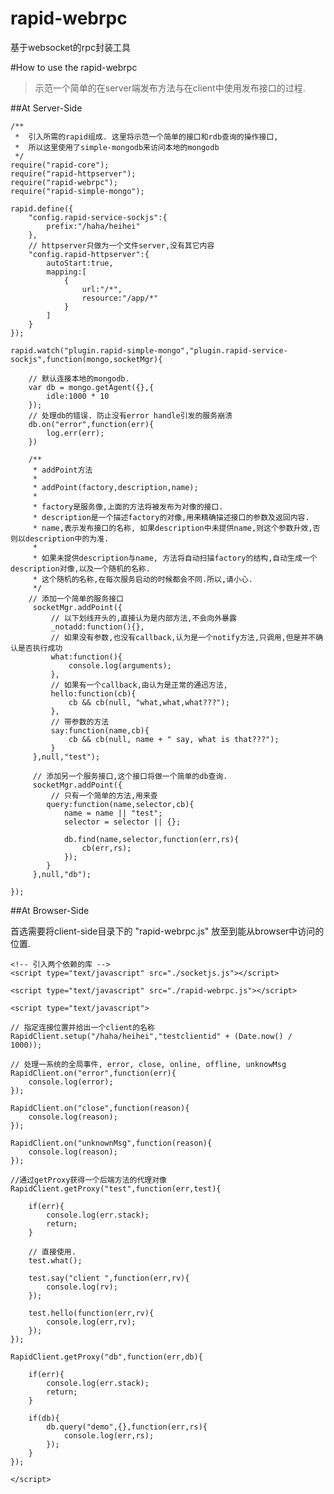 rapid-webrpc
============

基于websocket的rpc封装工具

#How to use the rapid-webrpc

> 示范一个简单的在server端发布方法与在client中使用发布接口的过程.

##At Server-Side
	
	/**
	 *  引入所需的rapid组成. 这里将示范一个简单的接口和rdb查询的操作接口, 
	 *  所以这里使用了simple-mongodb来访问本地的mongodb
	 */
	require("rapid-core");
	require("rapid-httpserver");
	require("rapid-webrpc");
	require("rapid-simple-mongo");
	
	rapid.define({
		"config.rapid-service-sockjs":{
			prefix:"/haha/heihei"
		},
		// httpserver只做为一个文件server,没有其它内容
		"config.rapid-httpserver":{
			autoStart:true,
			mapping:[
			    {	
			    	url:"/*",
			    	resource:"/app/*"
	    		}
			]
		}
	});
	
	rapid.watch("plugin.rapid-simple-mongo","plugin.rapid-service-sockjs",function(mongo,socketMgr){
		
		// 默认连接本地的mongodb.
		var db = mongo.getAgent({},{
			idle:1000 * 10
		});
		// 处理db的错误. 防止没有error handle引发的服务崩溃
		db.on("error",function(err){
			log.err(err);
		})
		
		/**
		 * addPoint方法
		 * 
		 * addPoint(factory,description,name);
		 * 
		 * factory是服务像,上面的方法将被发布为对像的接口.
		 * description是一个描述factory的对像,用来精确描述接口的参数及返回内容. 
		 * name,表示发布接口的名称, 如果description中未提供name,则这个参数升效,否则以description中的为准.
		 * 
		 * 如果未提供description与name, 方法将自动扫描factory的结构,自动生成一个description对像,以及一个随机的名称.
		 * 这个随机的名称,在每次服务启动的时候都会不同.所以,请小心.
		 */
		// 添加一个简单的服务接口
		 socketMgr.addPoint({
			 // 以下划线开头的,直接认为是内部方法,不会向外暴露
			 _notadd:function(){},
			 // 如果没有参数,也没有callback,认为是一个notify方法,只调用,但是并不确认是否执行成功
			 what:function(){
				 console.log(arguments);
			 },
			 // 如果有一个callback,由认为是正常的通迅方法,
			 hello:function(cb){
				 cb && cb(null, "what,what,what???");
			 },
			 // 带参数的方法
			 say:function(name,cb){
				 cb && cb(null, name + " say, what is that???");
			 }
		 },null,"test");
		 
		 // 添加另一个服务接口,这个接口将做一个简单的db查询.
		 socketMgr.addPoint({
			 // 只有一个简单的方法,用来查
			query:function(name,selector,cb){
				name = name || "test";
				selector = selector || {};
				
				db.find(name,selector,function(err,rs){
					cb(err,rs);
				});
			}
		 },null,"db");
		 
	});
	
##At Browser-Side

首选需要将client-side目录下的 "rapid-webrpc.js" 放至到能从browser中访问的位置.


	<!-- 引入两个依赖的库 -->
	<script type="text/javascript" src="./socketjs.js"></script>

	<script type="text/javascript" src="./rapid-webrpc.js"></script>

	<script type="text/javascript">
	
	// 指定连接位置并给出一个client的名称
	RapidClient.setup("/haha/heihei","testclientid" + (Date.now() / 1000));
	
	// 处理一系统的全局事件, error, close, online, offline, unknowMsg 
	RapidClient.on("error",function(err){
		console.log(error);
	});
	
	RapidClient.on("close",function(reason){
		console.log(reason);
	});
	
	RapidClient.on("unknownMsg",function(reason){
		console.log(reason);
	});
	
	//通过getProxy获得一个后端方法的代理对像
	RapidClient.getProxy("test",function(err,test){
		
		if(err){
			console.log(err.stack);
			return;
		}
		
		// 直接使用.
		test.what();
		
		test.say("client ",function(err,rv){
			console.log(rv);
		});
		
		test.hello(function(err,rv){
			console.log(err,rv);
		});
	});
	
	RapidClient.getProxy("db",function(err,db){
		
		if(err){
			console.log(err.stack);
			return;
		}
		
		if(db){
			db.query("demo",{},function(err,rs){
				console.log(err,rs);
			});
		}
	});
	
	</script>